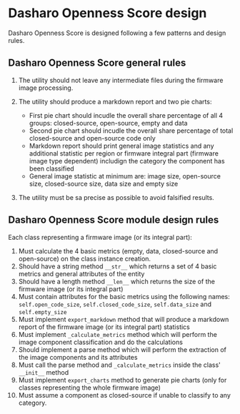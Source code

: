 # Dasharo Openness Score design

Dasharo Openness Score is designed following a few patterns and design rules.

## Dasharo Openness Score general rules

1. The utility should not leave any intermediate files during the firmware
   image processing.
2. The utility should produce a markdown report and two pie charts:

   * First pie chart should incudle the overall share percentage of all 4
     groups: closed-source, open-source, empty and data
   * Second pie chart should incudle the overall share percentage of total
     closed-source and open-source code only
   * Markdown report should print general image statistics and any additional
     statistic per region or firmware integral part (firmware image type
     dependent) includign the category the component has been classified
   * General image statistic at minimum are: image size, open-source size,
     closed-source size, data size and empty size

3. The utility must be sa precise as possible to avoid falsified results.

## Dasharo Openness Score module design rules

Each class representing a firmware image (or its integral part):

1. Must calculate the 4 basic metrics (empty, data, closed-source and
   open-source) on the class instance creation.
2. Should have a string method `__str__` which returns a set of 4 basic
   metrics and general attributes of the entity
3. Should have a length method `__len__` which returns the size of the
   firmware image (or its integral part)
4. Must contain attributes for the basic metrics using the following names:
   `self.open_code_size`, `self.closed_code_size`, `self.data_size` and
   `self.empty_size`
5. Must implement `export_markdown` method that will produce a markdown
   report of the firmware image (or its integral part) statistics
6. Must implement `_calculate_metrics` method which will perform the image
   component classification and do the calculations
7. Should implement a parse method which will perform the extraction of the
   image components and its attributes
8. Must call the parse method and `_calculate_metrics` inside the class'
  `__init__` method
9. Must implement `export_charts` method to generate pie charts (only for
   classes representing the whole firmware image)
10. Must assume a component as closed-source if unable to classify to any
    category.
